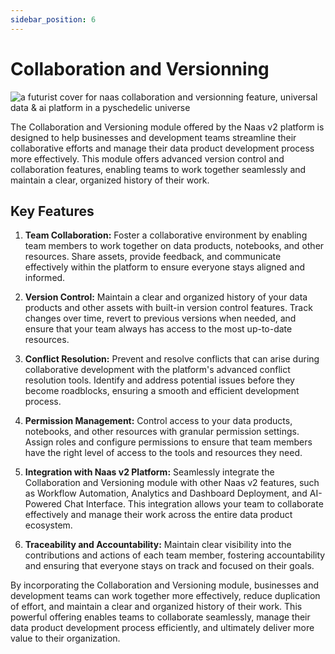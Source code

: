```yaml
---
sidebar_position: 6
---
```


# Collaboration and Versionning

![a futurist cover for naas collaboration and versionning feature, universal data & ai platform in a pyschedelic universe](https://media.discordapp.net/attachments/1084579666175729694/1107833032636903444/jeymassa_a_futurist_cover_for_naas_collaboration_and_versionnin_24be933c-182f-4d23-aca7-78fed39e7397.png?width=2180&height=1246)


The Collaboration and Versioning module offered by the Naas v2 platform is designed to help businesses and development teams streamline their collaborative efforts and manage their data product development process more effectively. This module offers advanced version control and collaboration features, enabling teams to work together seamlessly and maintain a clear, organized history of their work.

## Key Features

1.  **Team Collaboration:** Foster a collaborative environment by enabling team members to work together on data products, notebooks, and other resources. Share assets, provide feedback, and communicate effectively within the platform to ensure everyone stays aligned and informed.
    
2.  **Version Control:** Maintain a clear and organized history of your data products and other assets with built-in version control features. Track changes over time, revert to previous versions when needed, and ensure that your team always has access to the most up-to-date resources.
    
3.  **Conflict Resolution:** Prevent and resolve conflicts that can arise during collaborative development with the platform's advanced conflict resolution tools. Identify and address potential issues before they become roadblocks, ensuring a smooth and efficient development process.
    
4.  **Permission Management:** Control access to your data products, notebooks, and other resources with granular permission settings. Assign roles and configure permissions to ensure that team members have the right level of access to the tools and resources they need.
    
5.  **Integration with Naas v2 Platform:** Seamlessly integrate the Collaboration and Versioning module with other Naas v2 features, such as Workflow Automation, Analytics and Dashboard Deployment, and AI-Powered Chat Interface. This integration allows your team to collaborate effectively and manage their work across the entire data product ecosystem.
    
6.  **Traceability and Accountability:** Maintain clear visibility into the contributions and actions of each team member, fostering accountability and ensuring that everyone stays on track and focused on their goals.
    

By incorporating the Collaboration and Versioning module, businesses and development teams can work together more effectively, reduce duplication of effort, and maintain a clear and organized history of their work. This powerful offering enables teams to collaborate seamlessly, manage their data product development process efficiently, and ultimately deliver more value to their organization.